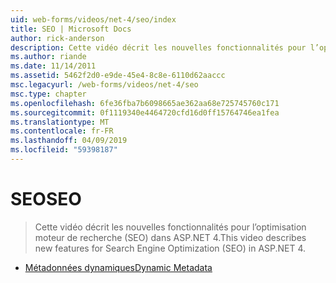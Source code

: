 ```yaml
---
uid: web-forms/videos/net-4/seo/index
title: SEO | Microsoft Docs
author: rick-anderson
description: Cette vidéo décrit les nouvelles fonctionnalités pour l’optimisation moteur de recherche (SEO) dans ASP.NET 4.
ms.author: riande
ms.date: 11/14/2011
ms.assetid: 5462f2d0-e9de-45e4-8c8e-6110d62aaccc
msc.legacyurl: /web-forms/videos/net-4/seo
msc.type: chapter
ms.openlocfilehash: 6fe36fba7b6098665ae362aa68e725745760c171
ms.sourcegitcommit: 0f1119340e4464720cfd16d0ff15764746ea1fea
ms.translationtype: MT
ms.contentlocale: fr-FR
ms.lasthandoff: 04/09/2019
ms.locfileid: "59398187"
---
```

# <a name="seo"></a><span data-ttu-id="2d2b6-103">SEO</span><span class="sxs-lookup"><span data-stu-id="2d2b6-103">SEO</span></span>

> <span data-ttu-id="2d2b6-104">Cette vidéo décrit les nouvelles fonctionnalités pour l’optimisation moteur de recherche (SEO) dans ASP.NET 4.</span><span class="sxs-lookup"><span data-stu-id="2d2b6-104">This video describes new features for Search Engine Optimization (SEO) in ASP.NET 4.</span></span>


- [<span data-ttu-id="2d2b6-105">Métadonnées dynamiques</span><span class="sxs-lookup"><span data-stu-id="2d2b6-105">Dynamic Metadata</span></span>](aspnet-4-quick-hit-dynamic-metadata.md)
